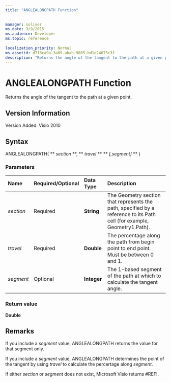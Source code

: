 ```yaml
---
title: "ANGLEALONGPATH Function"
 
 
manager: soliver
ms.date: 3/9/2015
ms.audience: Developer
ms.topic: reference
 
localization_priority: Normal
ms.assetid: d7f8ca9a-3a89-abab-9805-bd1e24075c3f
description: "Returns the angle of the tangent to the path at a given point."
---
```


# ANGLEALONGPATH Function

Returns the angle of the tangent to the path at a given point.
  
## Version Information

Version Added: Visio 2010 
  
## Syntax

ANGLEALONGPATH( ** *section* **, ** *travel* ** ** *[,segment]* ** ) 
  
### Parameters

|**Name**|**Required/Optional**|**Data Type**|**Description**|
|:-----|:-----|:-----|:-----|
| _section_ <br/> |Required  <br/> |**String** <br/> |The Geometry section that represents the path, specified by a reference to its Path cell (for example, Geometry1.Path).  <br/> |
| _travel_ <br/> |Required  <br/> |**Double** <br/> |The percentage along the path from begin point to end point. Must be between 0 and 1.  <br/> |
| _segment_ <br/> |Optional  <br/> |**Integer** <br/> |The 1-based segment of the path at which to calculate the tangent angle.  <br/> |
   
### Return value

 **Double**
  
## Remarks

If you include a  _segment_ value, ANGLEALONGPATH returns the value for that segment only. 
  
If you include a  _segment_ value, ANGLEALONGPATH determines the point of the tangent by using  _travel_ to calculate the percertage along  _segment_.
  
If either  _section_ or  _segment_ does not exist, Microsoft Visio returns #REF!. 
  

